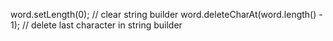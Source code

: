 word.setLength(0);  // clear string builder
word.deleteCharAt(word.length() - 1); // delete last character in string builder